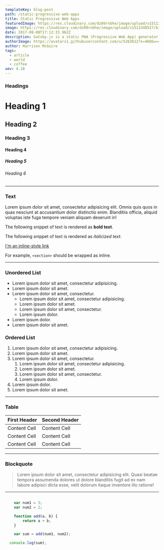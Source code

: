 ```yaml
---
templateKey: blog-post
path: /static-progressive-web-apps
title: Static Progressive Web Apps
featuredImage: https://res.cloudinary.com/dz09rnbhe/image/upload/v1511348527/big-daddy_ddfong.jpg
image: https://res.cloudinary.com/dz09rnbhe/image/upload/v1511348527/big-daddy_ddfong.jpg
date: 2017-08-08T17:12:33.962Z
description: Gatsby.js is a static PWA (Progressive Web App) generator. You get code and data splitting out-of-the-box.
authorImage: https://avatars1.githubusercontent.com/u/5263612?s=460&v=4
author: Harrison McGuire
tags:
  - article
  - world
  - coffee
uev: 4.18
---
```

### Headings

# Heading 1

## Heading 2

### Heading 3

#### Heading 4

##### Heading 5

###### Heading 6

---

### Text

Lorem ipsum dolor sit amet, consectetur adipisicing elit. Omnis quis quos in quas nesciunt at accusantium dolor distinctio enim. Blanditiis officia, aliquid voluptas iste fuga tempore veniam aliquam deserunt in!

The following snippet of text is rendered as **bold text**.

The following snippet of text is rendered as *italicized text*.

[I'm an inline-style link](https://www.google.com)

For example, `<section>` should be wrapped as inline.

---

### Unordered List

* Lorem ipsum dolor sit amet, consectetur adipisicing.
* Lorem ipsum dolor sit amet.
* Lorem ipsum dolor sit amet, consectetur.
	* Lorem ipsum dolor sit amet, consectetur adipisicing.
	* Lorem ipsum dolor sit amet.
	* Lorem ipsum dolor sit amet, consectetur.
	* Lorem ipsum dolor.
* Lorem ipsum dolor.
* Lorem ipsum dolor sit amet.

### Ordered List

1. Lorem ipsum dolor sit amet, consectetur adipisicing.
1. Lorem ipsum dolor sit amet.
1. Lorem ipsum dolor sit amet, consectetur.
	1. Lorem ipsum dolor sit amet, consectetur adipisicing.
	1. Lorem ipsum dolor sit amet.
	1. Lorem ipsum dolor sit amet, consectetur.
	1. Lorem ipsum dolor.
1. Lorem ipsum dolor.
1. Lorem ipsum dolor sit amet.

---

### Table

First Header | Second Header
------------ | -------------
Content Cell | Content Cell
Content Cell | Content Cell
Content Cell | Content Cell

---

### Blockquote

> Lorem ipsum dolor sit amet, consectetur adipisicing elit. Quasi beatae tempora assumenda dolores ut dolore blanditiis fugit ad ex nam labore adipisci dicta esse, velit dolorum itaque inventore illo ratione!

---

```javascript

	var num1 = 3;
	var num2 = 2;

	function add(a, b) {
		return a + b;
	}

	var sum = add(num1, num2);

  console.log(sum);
  
```
